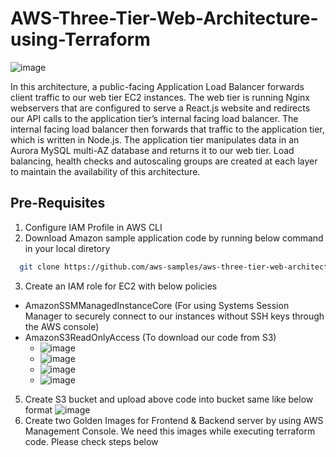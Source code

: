 # AWS-Three-Tier-Web-Architecture-using-Terraform

![image](https://github.com/user-attachments/assets/fe64f954-9c59-4628-953e-29a5326eca38)

In this architecture, a public-facing Application Load Balancer forwards client traffic to our web tier EC2 instances. The web tier is running Nginx webservers that are configured to serve a React.js website and redirects our API calls to the application tier’s internal facing load balancer. The internal facing load balancer then forwards that traffic to the application tier, which is written in Node.js. The application tier manipulates data in an Aurora MySQL multi-AZ database and returns it to our web tier. Load balancing, health checks and autoscaling groups are created at each layer to maintain the availability of this architecture.

## Pre-Requisites

1. Configure IAM Profile in AWS CLI
2. Download Amazon sample application code by running below command in your local diretory
```bash
  git clone https://github.com/aws-samples/aws-three-tier-web-architecture-workshop.git

```
3. Create an IAM role for EC2 with below policies
* AmazonSSMManagedInstanceCore (For using Systems Session Manager to securely connect to our instances without SSH keys through the AWS console)
* AmazonS3ReadOnlyAccess (To download our code from S3)
  * ![image](https://github.com/user-attachments/assets/6385c254-ba18-4ad0-846d-89ea2089ded7)
  * ![image](https://github.com/user-attachments/assets/de1122c5-e48c-4087-835f-bf3576c0e08c)
  * ![image](https://github.com/user-attachments/assets/d0b6e361-b574-4a61-b595-1ab347f11cae)
  * ![image](https://github.com/user-attachments/assets/a9dc7184-5998-40e6-8ff2-b5016360983b)
5. Create S3 bucket and upload above code into bucket same like below format
![image](https://github.com/user-attachments/assets/2fb83586-b385-4f5c-a69b-475c889fca0b)
6. Create two Golden Images for Frontend & Backend server by using AWS Management Console. We need this images while executing terraform code. Please check steps below 
